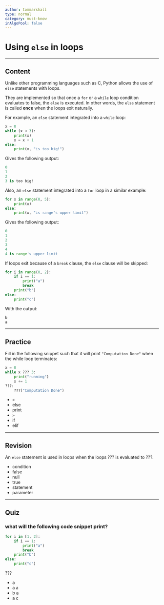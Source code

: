 ```yaml
---
author: tommarshall
type: normal
category: must-know
inAlgoPool: false
---
```


# Using `else` in loops


---

## Content

Unlike other programming languages such as C, Python allows the use of `else` statements with loops.

They are implemented so that once a `for` or a `while` loop condition evaluates to false, the `else` is executed. In other words, the `else` statement is called **once** when the loops exit naturally.

For example, an `else` statement integrated into a `while` loop:

```python
x = 0
while (x < 3):
    print(x)
    x = x + 1
else:
    print(x, "is too big!")
```

Gives the following output:

```python
0
1
2
3 is too big!
```

Also, an `else` statement integrated into a `for` loop in a similar example:

```python
for x in range(0, 5):
    print(x)
else:
    print(x, "is range's upper limit")
```

Gives the following output:

```python
0
1
2
3
4
4 is range's upper limit
```

If loops exit because of a `break` clause, the `else` clause will be skipped:

```python
for i in range(0, 2):
    if i == 1:
        print("a")
        break
    print("b")
else:
    print("c")
```

With the output:

```python
b
a
```


---

## Practice

Fill in the following snippet such that it will print `"Computation Done"` when the while loop terminates:

```python
x = 0
while x ??? 3:
    print("running")
    x += 1
???:
    ???("Computation Done")
```

* `<`
* else
* print
* `>`
* if
* elif


---

## Revision

An `else` statement is used in loops when the loops ??? is evaluated to ???.

* condition
* false
* null
* true
* statement
* parameter


---

## Quiz

### what will the following code snippet print?


```python
for i in [1, 2]:
    if i == 1:
        print("a")
        break
    print("b")
else:
    print("c")
```

 ???

* a
* a a
* b a
* a c
 
